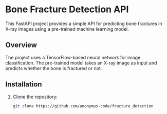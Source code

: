 # Bone Fracture Detection API

This FastAPI project provides a simple API for predicting bone fractures in X-ray images using a pre-trained machine learning model.

## Overview

The project uses a TensorFlow-based neural network for image classification. The pre-trained model takes an X-ray image as input and predicts whether the bone is fractured or not.

## Installation

1. Clone the repository:

   ```bash
   git clone https://github.com/anonymus-code/fracture_detection

